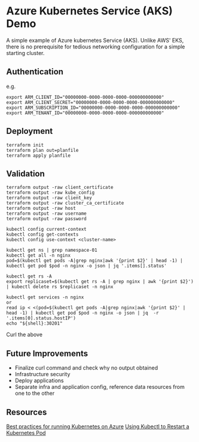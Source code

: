 # Azure Kubernetes Service (AKS) Demo

A simple example of Azure kubernetes Service (AKS). Unlike AWS' EKS, there is no prerequisite for tedious networking configuration for a simple starting cluster.

## Authentication

e.g.

```
export ARM_CLIENT_ID="00000000-0000-0000-0000-000000000000"
export ARM_CLIENT_SECRET="00000000-0000-0000-0000-000000000000"
export ARM_SUBSCRIPTION_ID="00000000-0000-0000-0000-000000000000"
export ARM_TENANT_ID="00000000-0000-0000-0000-000000000000"
```

## Deployment

```
terraform init
terraform plan out=planfile
terraform apply planfile

```

## Validation

```
terraform output -raw client_certificate
terraform output -raw kube_config
terraform output -raw client_key
terraform output -raw cluster_ca_certificate
terraform output -raw host
terraform output -raw username
terraform output -raw password
```

```
kubectl config current-context
kubectl config get-contexts
kubectl config use-context <cluster-name>
```

```
kubectl get ns | grep namespace-01
kubectl get all -n nginx
pod=$(kubectl get pods -A|grep nginx|awk '{print $2}' | head -1) | kubectl get pod $pod -n nginx -o json | jq '.items[].status'

kubectl get rs -A
export replicaset=$(kubectl get rs -A | grep nginx | awk '{print $2}') | kubectl delete rs $replicaset -n nginx

kubectl get services -n nginx
or
read ip < <(pod=$(kubectl get pods -A|grep nginx|awk '{print $2}' | head -1) | kubectl get pod $pod -n nginx -o json | jq  -r '.items[0].status.hostIP')
echo "${shell}:30201"
```
Curl the above

## Future Improvements
- Finalize curl command and check why no output obtained
- Infrastructure security
- Deploy applications
- Separate infra and application config, reference data resources from one to the other

## Resources

[Best practices for running Kubernetes on Azure](https://github.com/Azure/k8s-best-practices)
[Using Kubectl to Restart a Kubernetes Pod](https://www.containiq.com/post/using-kubectl-to-restart-a-kubernetes-pod)
